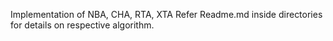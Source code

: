 Implementation of NBA, CHA, RTA, XTA
Refer Readme.md inside directories for details on respective algorithm.
